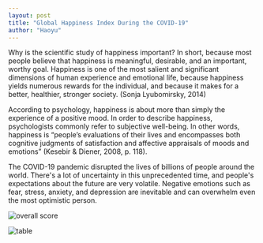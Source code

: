 ```yaml
---
layout: post
title: "Global Happiness Index During the COVID-19"
author: "Haoyu"
---
```






Why is the scientific study of happiness important? In short, because most people believe that happiness is meaningful, desirable, and an important, worthy goal. Happiness is one of the most salient and significant dimensions of human experience and emotional life, because happiness yields numerous rewards for the individual, and because it makes for a better, healthier, stronger society. (Sonja Lyubomirsky, 2014)

According to psychology, happiness is about more than simply the experience of a positive mood. In order to describe happiness, psychologists commonly refer to subjective well-being. In other words, happiness is “people’s evaluations of their lives and encompasses both cognitive judgments of satisfaction and affective appraisals of moods and emotions” (Kesebir & Diener, 2008, p. 118).

The COVID-19 pandemic disrupted the lives of billions of people around the world. There's a lot of uncertainty in this unprecedented time, and people's expectations about the future are very volatile. Negative emotions such as fear, stress, anxiety, and depression are inevitable and can overwhelm even the most optimistic person. 

![overall score](overall.png)

![table](table.png)